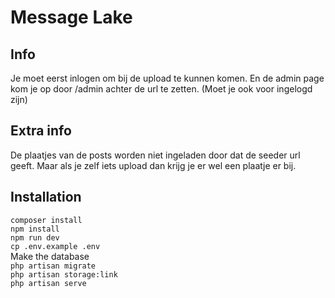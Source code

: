 # Message Lake

## Info
Je moet eerst inlogen om bij de upload te kunnen komen.
En de admin page kom je op door /admin achter de url te zetten. (Moet je ook voor ingelogd zijn)

## Extra info
De plaatjes van de posts worden niet ingeladen door dat de seeder url geeft. Maar als je zelf iets upload dan krijg je er wel een plaatje er bij.

## Installation
`composer install`<br/>
`npm install`<br/>
`npm run dev`<br/>
`cp .env.example .env`<br/>
Make the database<br/>
`php artisan migrate`<br/>
`php artisan storage:link`<br/>
`php artisan serve`<br/>
